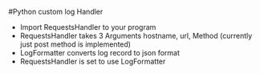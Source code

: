 #Python custom log Handler
- Import RequestsHandler to your program 
- RequestsHandler takes 3 Arguments hostname, url, Method (currently just post method is implemented)
- LogFormatter converts log record to json format 
- RequestsHandler is set to use LogFormatter 
